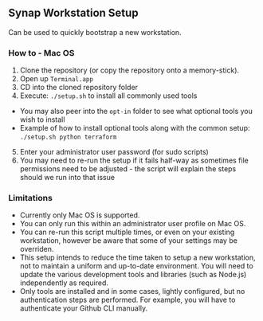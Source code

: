 ## Synap Workstation Setup

Can be used to quickly bootstrap a new workstation.

### How to - Mac OS

1. Clone the repository (or copy the repository onto a memory-stick).
2. Open up `Terminal.app`
3. CD into the cloned repository folder
4. Execute: `./setup.sh` to install all commonly used tools
  - You may also peer into the `opt-in` folder to see what optional tools you wish to install
  - Example of how to install optional tools along with the common setup: `./setup.sh python terraform`
5. Enter your administrator user password (for sudo scripts)
6. You may need to re-run the setup if it fails half-way as sometimes file permissions need to be adjusted - the script will explain the steps should we run into that issue


### Limitations

- Currently only Mac OS is supported.
- You can only run this within an administrator user profile on Mac OS.
- You can re-run this script multiple times, or even on your existing workstation, however be aware that some of your settings may be overriden.
- This setup intends to reduce the time taken to setup a new workstation, not to maintain a uniform and up-to-date environment. You will need to update the various development tools and libraries (such as Node.js) independently as required.
- Only tools are installed and in some cases, lightly configured, but no authentication steps are performed. For example, you will have to authenticate your Github CLI manually.